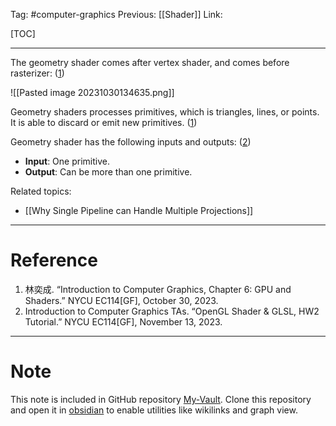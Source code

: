 Tag: #computer-graphics 
Previous: [[Shader]]
Link: 

[TOC]

---

The geometry shader comes after vertex shader, and comes before rasterizer: (<u>1</u>)

![[Pasted image 20231030134635.png]]

Geometry shaders processes primitives, which is triangles, lines, or points. It is able to discard or emit new primitives. (<u>1</u>)

Geometry shader has the following inputs and outputs: (<u>2</u>)

- **Input**: One primitive.
- **Output**: Can be more than one primitive.

Related topics:

- [[Why Single Pipeline can Handle Multiple Projections]]

---

# Reference

1. 林奕成. “Introduction to Computer Graphics, Chapter 6: GPU and Shaders.” NYCU EC114[GF], October 30, 2023.
2. Introduction to Computer Graphics TAs. “OpenGL Shader & GLSL, HW2 Tutorial.” NYCU EC114[GF], November 13, 2023.

---

# Note

This note is included in GitHub repository [My-Vault](https://github.com/LittleD3092/My-Vault.git). Clone this repository and open it in [obsidian](https://obsidian.md/) to enable utilities like wikilinks and graph view.
